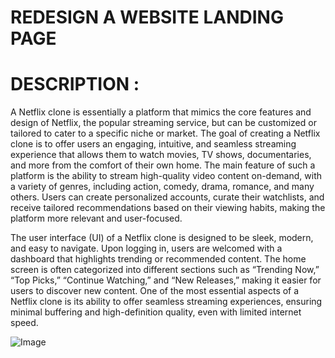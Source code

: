 # REDESIGN A WEBSITE LANDING PAGE

# DESCRIPTION :

A Netflix clone is essentially a platform that mimics the core features and design of Netflix, the popular streaming service, but can be customized or tailored to cater to a specific niche or market. The goal of creating a Netflix clone is to offer users an engaging, intuitive, and seamless streaming experience that allows them to watch movies, TV shows, documentaries, and more from the comfort of their own home. The main feature of such a platform is the ability to stream high-quality video content on-demand, with a variety of genres, including action, comedy, drama, romance, and many others. Users can create personalized accounts, curate their watchlists, and receive tailored recommendations based on their viewing habits, making the platform more relevant and user-focused.

The user interface (UI) of a Netflix clone is designed to be sleek, modern, and easy to navigate. Upon logging in, users are welcomed with a dashboard that highlights trending or recommended content. The home screen is often categorized into different sections such as “Trending Now,” “Top Picks,” “Continue Watching,” and “New Releases,” making it easier for users to discover new content. One of the most essential aspects of a Netflix clone is its ability to offer seamless streaming experiences, ensuring minimal buffering and high-definition quality, even with limited internet speed.


![Image](https://github.com/user-attachments/assets/e88bc504-338d-4169-b08b-58b7397b9558)
